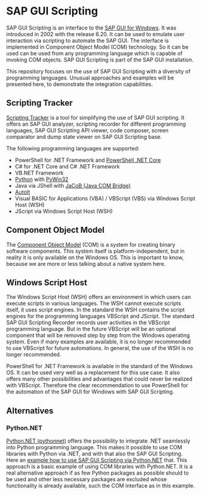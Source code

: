 # SAP GUI Scripting

SAP GUI Scripting is an interface to the [SAP GUI for Windows](https://help.sap.com/docs/sap_gui_for_windows). It was introduced in 2002 with the release 6.20. It can be used to emulate user interaction via scripting to automate the SAP GUI. The interface is implemented in Component Object Model (COM) technology. So it can be used can be used from any programming language which is capable of invoking COM objects. SAP GUI Scripting is part of the SAP GUI installation.

This repository focuses on the use of SAP GUI Scripting with a diversity of programming languages. Unusual approaches and examples will be presented here, to demonstrate the integration capabilities.

## Scripting Tracker

[Scripting Tracker](https://tracker.stschnell.de/) is a tool for simplifying the use of SAP GUI scripting. It offers an SAP GUI analyzer, scripting recorder for different programming languages, SAP GUI Scripting API viewer, code composer, screen comparator and dump state viewer on SAP GUI Scripting base.

The following programming languages are supported:
- PowerShell for .NET Framework and [PowerShell .NET Core](https://github.com/PowerShell/PowerShell)
- C# for .NET Core and C# .NET Framework
- VB.NET Framework
- [Python](https://www.python.org/) with [PyWin32](https://pypi.org/project/pywin32/)
- Java via JShell with [JaCoB (Java COM Bridge)](https://github.com/freemansoft/jacob-project)
- [AutoIt](https://www.autoitscript.com/)
- Visual BASIC for Applications (VBA) / VBScript (VBS) via Windows Script Host (WSH)
- JScript via Windows Script Host (WSH)

## Component Object Model

The [Component Object Model](https://learn.microsoft.com/en-us/windows/win32/com/component-object-model--com--portal) (COM) is a system for creating binary software components. This system itself is platform-independent, but in reality it is only available on the Windows OS. This is important to know, because we are more or less talking about a native system here.

## Windows Script Host

The Windows Script Host (WSH) offers an environment in which users can execute scripts in various languages. The WSH cannot execute scripts itself, it uses script engines. In the standard the WSH contains the script engines for the programming languages VBScript and JScript. The standard SAP GUI Scripting Recorder records user activities in the VBScript programming language. But in the future VBScript will be an optional component that will be removed step by step from the Windows operating system. Even if many examples are available, it is no longer recommended to use VBScript for future automations. In general, the use of the WSH is no longer recommended.

PowerShell for .NET Framework is available in the standard of the Windows OS. It can be used very well as a replacement for this use case. It also offers many other possibilities and advantages that could never be realized with VBScript. Therefore the clear recommendation to use PowerShell for the automation of the SAP GUI for Windows with SAP GUI Scripting.

## Alternatives

### Python.NET

[Python.NET (pythonnet)](https://pypi.org/project/pythonnet/) offers the possibility to integrate .NET seamlessly into Python programming language. This makes it possible to use COM libraries with Python via .NET, and with that also the SAP GUI Scripting. Here an [example how to use SAP GUI Scripting via Python.NET](https://github.com/StSchnell/SAP-GUI-Scripting/blob/main/sapGuiScripting.py) that. This approach is a basic example of using COM libraries with Python.NET. It is a real alternative approach if as few Python packages as possible should to be used and other less necessary packages are excluded whose functionality is already available, such the COM interface as in this example.
